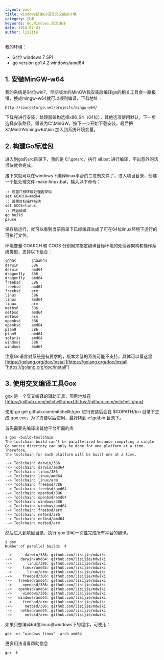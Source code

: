 ```yaml
---
layout: post
title: windows搭建Go语言交叉编译环境
category: 技术
keywords: Go,Windows,交叉编译
date: 2015-07-21
author: lisijie
---
```


我的环境：

 - 64位 windows 7 SP1
 - go version go1.4.2 windows/amd64

## 1. 安装MinGW-w64

我的系统是64位win7，早期版本的MinGW我安装后编译go的相关工具会一路报错，换成mingw-w64就可以顺利编译，下载地址：

	http://sourceforge.net/projects/mingw-w64/

下载完进行安装，处理器架构选择x86_64（64位），其他选项使用默认，下一步选择安装路径，假设为C:\MinGW，按下一步开始下载安装。最后把 X:\MinGW\mingw64\bin 加入到系统环境变量。

## 2. 构建Go标准包

进入到go的src目录下，我的是 C:\go\src，执行 all.bat 进行编译，不出意外的话很快就会完成。

接下来就可以在windows下编译linux平台的二进制文件了，进入项目目录，创建一个批处理文件 make-linux.bat，输入以下命令：

	:: 设置目标环境处理器架构
	set GOARCH=amd64
	:: 设置目标操作系统
	set GOOS=linux
	:: 开始编译
	go build
	pause

保存后运行，就可以看到当前目录下已经编译生成了可在64位linux环境下运行的可执行文件。

环境变量 GOARCH 和 GOOS 分别用来指定编译目标环境的处理器架构和操作系统类型，支持以下组合：

	$GOOS		$GOARCH
	darwin		386
	darwin		amd64
	dragonfly	386
	dragonfly	amd64
	freebsd		386
	freebsd		amd64
	freebsd		arm
	linux		386	
	linux		amd64
	linux		arm
	netbsd		386
	netbsd		amd64
	netbsd		arm
	openbsd		386
	openbsd		amd64
	plan9		386
	plan9		amd64
	solaris		amd64
	windows		386
	windows		amd64

注意Go语言对系统是有要求的，版本太低的系统可能不支持，具体可以看这里 [https://golang.org/doc/install](https://golang.org/doc/install "https://golang.org/doc/install")

## 3. 使用交叉编译工具Gox

gox 是一个交叉编译的辅助工具，项目地址在 [https://github.com/mitchellh/gox](https://github.com/mitchellh/gox)

使用 go get github.com/mitchellh/gox 进行安装后会在 $GOPATH/bin 目录下生成 gox.exe，为了方便以后使用，最好拷到 c:\go\bin 目录下。

首先需要先编译出其他平台所需的库

	$ gox -build-toolchain
	The toolchain build can't be parallelized because compiling a single
	Go source directory can only be done for one platform at a time. Therefore,
	the toolchain for each platform will be built one at a time.
	
	--> Toolchain: darwin/386
	--> Toolchain: darwin/amd64
	--> Toolchain: linux/386
	--> Toolchain: linux/amd64
	--> Toolchain: linux/arm
	--> Toolchain: freebsd/386
	--> Toolchain: freebsd/amd64
	--> Toolchain: openbsd/386
	--> Toolchain: openbsd/amd64
	--> Toolchain: windows/386
	--> Toolchain: windows/amd64
	--> Toolchain: freebsd/arm
	--> Toolchain: netbsd/386
	--> Toolchain: netbsd/amd64
	--> Toolchain: netbsd/arm


然后进入到项目目录，执行 gox 即可一次性完成所有平台的编译。

	$ gox
	Number of parallel builds: 4
	
	-->      darwin/386: github.com/lisijie/mdwiki
	-->    darwin/amd64: github.com/lisijie/mdwiki
	-->       linux/386: github.com/lisijie/mdwiki
	-->     linux/amd64: github.com/lisijie/mdwiki
	-->       linux/arm: github.com/lisijie/mdwiki
	-->     freebsd/386: github.com/lisijie/mdwiki
	-->   freebsd/amd64: github.com/lisijie/mdwiki
	-->     openbsd/386: github.com/lisijie/mdwiki
	-->   openbsd/amd64: github.com/lisijie/mdwiki
	-->     windows/386: github.com/lisijie/mdwiki
	-->   windows/amd64: github.com/lisijie/mdwiki
	-->     freebsd/arm: github.com/lisijie/mdwiki
	-->      netbsd/386: github.com/lisijie/mdwiki
	-->    netbsd/amd64: github.com/lisijie/mdwiki
	-->      netbsd/arm: github.com/lisijie/mdwiki


如果只想编译64位linux和windows下的程序，可使用：

	gox -os "windows linux" -arch amd64

更多用法请看帮助信息
	
	gox -h

